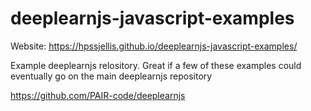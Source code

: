 # deeplearnjs-javascript-examples

Website:
https://hpssjellis.github.io/deeplearnjs-javascript-examples/




Example deeplearnjs relository. Great if a few of these examples could eventually go on the main deeplearnjs repository



https://github.com/PAIR-code/deeplearnjs




